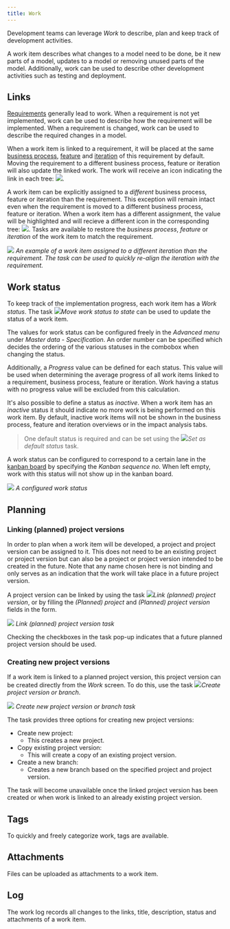 ```yaml
---
title: Work
---
```


Development teams can leverage *Work* to describe, plan and keep track of development activities.

A work item describes what changes to a model need to be done, be it new parts of a model, updates to a model or removing unused parts of the model. Additionally, work can be used to describe other development activities such as testing and deployment.

## Links

[Requirements](requirements) generally lead to work. When a requirement is not yet implemented, work can be used to describe how the requirement will be implemented. When a requirement is changed, work can be used to describe the required changes in a model.

When a work item is linked to a requirement, it will be placed at the same [business process](business_processes), [feature](features) and [iteration](iterations) of this requirement by default. Moving the requirement to a different business process, feature or iteration will also update the linked work. The work will receive an icon indicating the link in each tree: ![](assets/sf/icons8-briefcase-blue-linked-orange.svg).

A work item can be explicitly assigned to a _different_ business process, feature or iteration than the requirement. This exception will remain intact even when the requirement is moved to a different business process, feature or iteration. When a work item has a different assignment, the value will be highlighted and will recieve a different icon in the corresponding tree: ![](assets/sf/icons8-briefcase-blue-warn-orange.svg). Tasks are available to restore the *business process*, *feature* or *iteration* of the work item to match the requirement.

![](assets/sf/work-iteration-link.png)
*An example of a work item assigned to a different iteration than the requirement. The task can be used to quickly re-align the iteration with the requirement.*

## Work status

To keep track of the implementation progress, each work item has a *Work status*. The task ![](assets/sf/icons8-maintenance.svg)*Move work status to state* can be used to update the status of a work item.

The values for work status can be configured freely in the *Advanced menu* under *Master data* - *Specification*. An order number can be specified which decides the ordering of the various statuses in the combobox when changing the status.

Additionally, a *Progress* value can be defined for each status. This value will be used when determining the average progress of all work items linked to a requirement, business process, feature or iteration. Work having a status with no progress value will be excluded from this calculation.

It's also possible to define a status as *inactive*. When a work item has an *inactive* status it should indicate no more work is being performed on this work item. By default, inactive work items will not be shown in the business process, feature and iteration overviews or in the impact analysis tabs.

> One default status is required and can be set using the ![](assets/sf/icons8-tick-box.svg)*Set as default status* task.

A work status can be configured to correspond to a certain lane in the [kanban board](kanban_board) by specifying the *Kanban sequence no*. When left empty, work with this status will not show up in the kanban board.

![](assets/sf/work-status.png)
*A configured work status*

## Planning

### Linking (planned) project versions

In order to plan when a work item will be developed, a project and project version can be assigned to it. This does not need to be an existing project or project version but can also be a project or project version intended to be created in the future. Note that any name chosen here is not binding and only serves as an indication that the work will take place in a future project version.

A project version can be linked by using the task ![](assets/sf/icons8-group-of-projects-link.svg)*Link (planned) project version*, or by filling the *(Planned) project* and *(Planned) project version* fields in the form.

![](assets/sf/link_planned_project_vrs.png)
*Link (planned) project version task*

Checking the checkboxes in the task pop-up indicates that a future planned project version should be used.

### Creating new project versions

If a work item is linked to a planned project version, this project version can be created directly from the *Work* screen. To do this, use the task ![](assets/sf/icons8-add-new.svg)*Create project version or branch*.

![](assets/sf/create_new_project_vrs.png)
*Create new project version or branch task*

The task provides three options for creating new project versions:

* Create new project:
  * This creates a new project.
* Copy existing project version:
  * This will create a copy of an existing project version.
* Create a new branch:
  * Creates a new branch based on the specified project and project version.

The task will become unavailable once the linked project version has been created or when work is linked to an already existing project version.

## Tags

To quickly and freely categorize work, tags are available.

## Attachments

Files can be uploaded as attachments to a work item.

## Log

The work log records all changes to the links, title, description, status and attachments of a work item.
